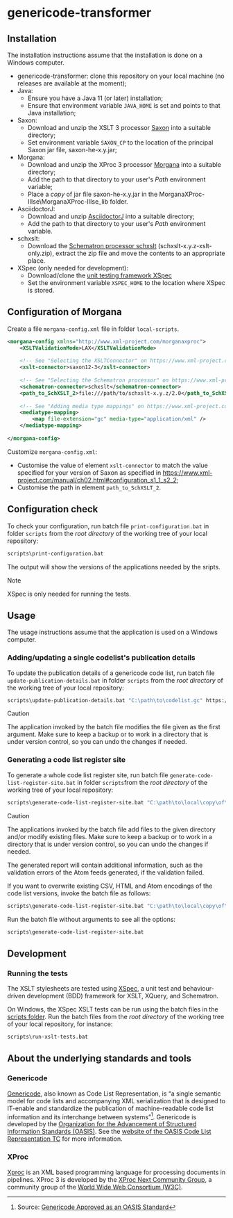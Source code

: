 # genericode-transformer

## Installation

The installation instructions assume that the installation is done on a Windows computer.

- genericode-transformer: clone this repository on your local machine (no releases are available at the moment);
- Java:
  - Ensure you have a Java 11 (or later) installation;
  - Ensure that environment variable `JAVA_HOME` is set and points to that Java installation;
- Saxon:
  - Download and unzip the XSLT 3 processor [Saxon](https://github.com/Saxonica/Saxon-HE/releases/latest) into a suitable directory;
  - Set environment variable `SAXON_CP` to the location of the principal Saxon jar file, saxon-he-x.y.jar;
- Morgana:
  - Download and unzip the XProc 3 processor [Morgana](https://www.xml-project.com/morganaxproc-iiise.html) into a suitable directory;
  - Add the path to that directory to your user's _Path_ environment variable;
  - Place a _copy_ of jar file saxon-he-x.y.jar in the MorganaXProc-IIIse\MorganaXProc-IIIse_lib folder.
- AsciidoctorJ:
  - Download and unzip [AsciidoctorJ](https://github.com/asciidoctor/asciidoctorj) into a suitable directory;
  - Add the path to that directory to your user's _Path_ environment variable.
- schxslt:
  - Download the [Schematron processor schxslt](https://codeberg.org/SchXslt/schxslt) (schxslt-x.y.z-xslt-only.zip), extract the zip file and move the contents to an appropriate place.
- XSpec (only needed for development):
  - Download/clone the [unit testing framework XSpec](https://github.com/xspec/xspec/)
  - Set the environment variable `XSPEC_HOME` to the location where XSpec is stored.
  
## Configuration of Morgana

Create a file `morgana-config.xml` file in folder `local-scripts`.

```xml
<morgana-config xmlns="http://www.xml-project.com/morganaxproc">	
	<XSLTValidationMode>LAX</XSLTValidationMode>
	
	<!-- See "Selecting the XSLTConnector" on https://www.xml-project.com/manual/ch02.html#configuration_s1_1_s2_2 -->
	<xslt-connector>saxon12-3</xslt-connector>
    
	<!-- See "Selecting the Schematron processor" on https://www.xml-project.com/manual/ch02.html#configuration_s1_1_s2_5 -->
	<schematron-connector>schxslt</schematron-connector>
	<path_to_SchXSLT_2>file:///path/to/schxslt-x.y.z/2.0</path_to_SchXSLT_2>
    
	<!-- See "Adding media type mappings" on https://www.xml-project.com/manual/ch02.html#configuration_s1_5 -->
	<mediatype-mapping>
		<map file-extension="gc" media-type="application/xml" />
	</mediatype-mapping>	
    
</morgana-config>
```

Customize `morgana-config.xml`:

* Customise the value of element `xslt-connector` to match the value specified for your version of Saxon as specified in https://www.xml-project.com/manual/ch02.html#configuration_s1_1_s2_2;
* Customise the path in element `path_to_SchXSLT_2`.

## Configuration check

To check your configuration, run batch file `print-configuration.bat` in folder `scripts` from the _root directory_ of the working tree of your local repository:

```bat
scripts\print-configuration.bat
```

The output will show the versions of the applications needed by the sripts.

> [!NOTE]
> XSpec is only needed for running the tests.

## Usage

The usage instructions assume that the application is used on a Windows computer.

### Adding/updating a single codelist's publication details

To update the publication details of a genericode code list, run batch file `update-publication-details.bat` in folder `scripts` from the _root directory_ of the working tree of your local repository:

```bat
scripts\update-publication-details.bat "C:\path\to\codelist.gc" https://example.org/codelistregister/subregister/
```

> [!CAUTION]
> The application invoked by the batch file modifies the file given as the first argument. Make sure to keep a backup or to work in a directory that is under version control, so you can undo the changes if needed.

### Generating a code list register site

To generate a whole code list register site, run batch file `generate-code-list-register-site.bat` in folder `scripts`from the _root directory_ of the working tree of your local repository:

```bat
scripts\generate-code-list-register-site.bat "C:\path\to\local\copy\of\codelisteregister" "https://example.org/codelistregister/" "C:\path\to\report.xml"
```

> [!CAUTION]
> The applications invoked by the batch file add files to the given directory and/or modify existing files. Make sure to keep a backup or to work in a directory that is under version control, so you can undo the changes if needed.

The generated report will contain additional information, such as the validation errors of the Atom feeds generated, if the validation failed.

If you want to overwrite existing CSV, HTML and Atom encodings of the code list versions, invoke the batch file as follows:

```bat
scripts\generate-code-list-register-site.bat "C:\path\to\local\copy\of\codelisteregister" "https://example.org/codelistregister/" "C:\path\to\report.xml" true
```

Run the batch file without arguments to see all the options:

```bat
scripts\generate-code-list-register-site.bat
```

## Development

### Running the tests

The XSLT stylesheets are tested using [XSpec](https://github.com/xspec/xspec/), a unit test and behaviour-driven development (BDD) framework for XSLT, XQuery, and Schematron.

On Windows, the XSpec XSLT tests can be run using the batch files in the [scripts folder](/scripts). Run the batch files from the _root directory_ of the working tree of your local repository, for instance:

```bat
scripts\run-xslt-tests.bat
```

## About the underlying standards and tools

### Genericode

[Genericode](https://docs.oasis-open.org/codelist/genericode/v1.0/genericode-v1.0.html), also known as Code List Representation, is “a single semantic model for code lists and accompanying XML serialization that is designed to IT-enable and standardize the publication of machine-readable code list information and its interchange between systems”[^1]. Genericode is developed by the [Organization for the Advancement of Structured Information Standards (OASIS)](https://www.oasis-open.org/). See the [website of the OASIS Code List Representation TC](https://www.oasis-open.org/committees/codelist/) for more information.

[^1]: Source: [Genericode Approved as an OASIS Standard](https://www.oasis-open.org/2023/02/01/genericode-approved-as-an-oasis-standard/)

### XProc

[Xproc](https://xproc.org/) is an XML based programming language for processing documents in pipelines. XProc 3 is developed by the [XProc Next Community Group](https://www.w3.org/community/xproc-next/), a community group of the [World Wide Web Consortium (W3C)](https://www.w3.org/).


